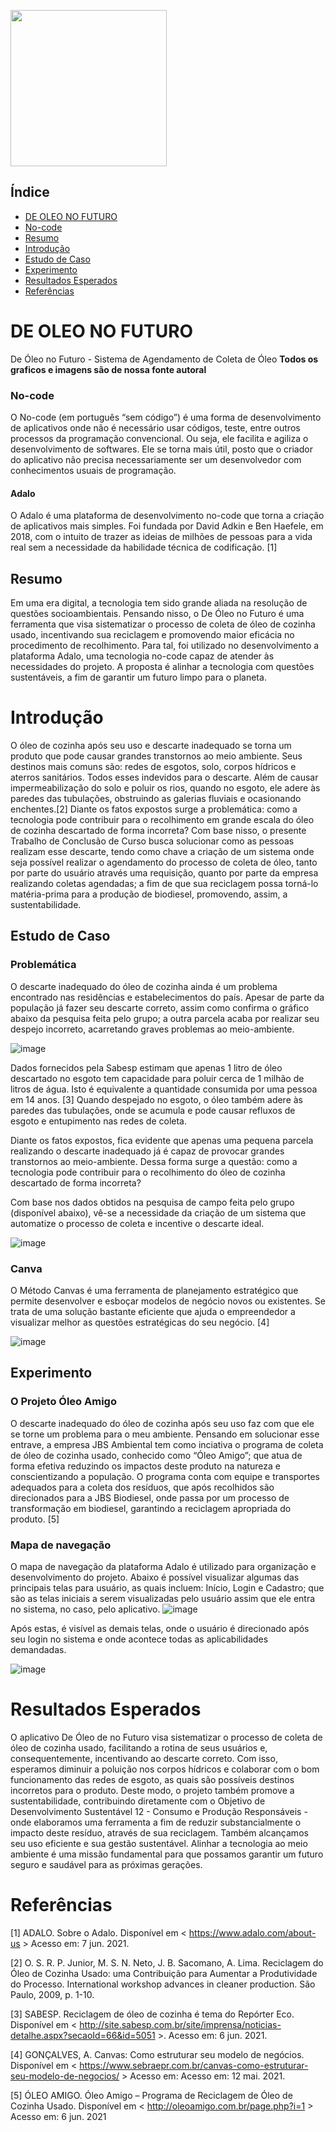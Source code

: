 <img src="https://user-images.githubusercontent.com/60629168/161673434-24d71660-b1fe-42e5-a3d3-6e291d6804bd.png" height="250px" width="250px"></img>

## Índice 
* [DE OLEO NO FUTURO](#DE-OLEO-NO-FUTURO)
* [No-code](#No-code)
* [Resumo](#Resumo)
* [Introdução](#Introdução)
* [Estudo de Caso](#Estudo-de-Caso)
* [Experimento](#Experimento)
* [Resultados Esperados](#Resultados-Esperados)
* [Referências](#Referências)


# DE OLEO NO FUTURO
De Óleo no Futuro - Sistema de Agendamento de Coleta de Óleo
**Todos os graficos e imagens são de nossa fonte autoral**

### No-code
 O No-code (em português “sem código”) é uma forma de desenvolvimento de aplicativos onde não é necessário usar códigos, teste, entre outros processos da programação convencional. Ou seja, ele facilita e agiliza o desenvolvimento de softwares. Ele se torna mais útil, posto que o criador do aplicativo não precisa necessariamente ser um desenvolvedor com conhecimentos usuais de programação.
 #### Adalo
 O Adalo é uma plataforma de desenvolvimento no-code que torna a criação de aplicativos mais simples. Foi fundada por David Adkin e Ben Haefele, em 2018, com o intuito de trazer as ideias de milhões de pessoas para a vida real sem a necessidade da habilidade técnica de codificação. [1]  


## Resumo
Em uma era digital, a tecnologia tem sido grande aliada na resolução de questões socioambientais. Pensando nisso, o De Óleo no Futuro é uma ferramenta que visa sistematizar o processo de coleta de óleo de cozinha usado, incentivando sua reciclagem e promovendo maior eficácia no procedimento de recolhimento. Para tal, foi utilizado no desenvolvimento a plataforma Adalo, uma tecnologia no-code capaz de atender às necessidades do projeto. A proposta é alinhar a tecnologia com questões sustentáveis, a fim de garantir um futuro limpo para o planeta.  

# Introdução
O óleo de cozinha após seu uso e descarte inadequado se torna um produto que pode causar grandes transtornos ao meio ambiente. Seus destinos mais comuns são: redes de esgotos, solo, corpos hídricos e aterros sanitários. Todos esses indevidos para o descarte. Além de causar impermeabilização do solo e poluir os rios, quando no esgoto, ele adere às paredes das tubulações, obstruindo as galerias fluviais e ocasionando enchentes.[2]
	Diante os fatos expostos surge a problemática: como a tecnologia pode contribuir para o recolhimento em grande escala do óleo de cozinha descartado de forma incorreta?
	Com base nisso, o presente Trabalho de Conclusão de Curso busca solucionar como as pessoas realizam esse descarte, tendo como chave a criação de um sistema onde seja possível realizar o agendamento do processo de coleta de óleo, tanto por parte do usuário através uma requisição, quanto por parte da empresa realizando coletas agendadas; a fim de que sua reciclagem possa torná-lo matéria-prima para a produção de biodiesel, promovendo, assim, a sustentabilidade.


## Estudo de Caso
  ### Problemática
  O descarte inadequado do óleo de cozinha ainda é um problema encontrado nas residências e estabelecimentos do país. Apesar de parte da população já fazer seu descarte correto, assim como confirma o gráfico abaixo da pesquisa feita pelo grupo; a outra parcela acaba por realizar seu despejo incorreto, acarretando graves problemas ao meio-ambiente. 
  
  ![image](https://user-images.githubusercontent.com/60629168/161674089-fedaa20a-f253-4104-8412-78ea0446a71d.png)
  
  Dados fornecidos pela Sabesp estimam que apenas 1 litro de óleo descartado no esgoto tem capacidade para poluir cerca de 1 milhão de litros de água. Isto é equivalente a quantidade consumida por uma pessoa em 14 anos. [3] Quando despejado no esgoto, o óleo também adere às paredes das tubulações, onde se acumula e pode causar refluxos de esgoto e entupimento nas redes de coleta.
 
 Diante os fatos expostos, fica evidente que apenas uma pequena parcela realizando o descarte inadequado já é capaz de provocar grandes transtornos ao meio-ambiente. Dessa forma surge a questão: como a tecnologia pode contribuir para o recolhimento do óleo de cozinha descartado de forma incorreta?
 
  Com base nos dados obtidos na pesquisa de campo feita pelo grupo (disponível abaixo), vê-se a necessidade da criação de um sistema que automatize o processo de coleta e incentive o descarte ideal. 
  
  ![image](https://user-images.githubusercontent.com/60629168/161674502-5e5ec8c1-76a4-48e1-86f2-908b8a73421c.png)
  
  ### Canva
  O Método Canvas é uma ferramenta de planejamento estratégico que permite desenvolver e esboçar modelos de negócio novos ou existentes. Se trata de uma solução bastante eficiente que ajuda o empreendedor a visualizar melhor as questões estratégicas do seu negócio. [4]
  
  ![image](https://user-images.githubusercontent.com/60629168/161676408-3c5dc711-061d-48aa-9440-1b68ea76edcb.png)
  
  

## Experimento
### O Projeto Óleo Amigo 
O descarte inadequado do óleo de cozinha após seu uso faz com que ele se torne um problema para o meu ambiente. Pensando em solucionar esse entrave, a empresa JBS Ambiental tem como inciativa o programa de coleta de óleo de cozinha usado, conhecido como “Óleo Amigo”; que atua de forma efetiva reduzindo os impactos deste produto na natureza e conscientizando a população.
O programa conta com equipe e transportes adequados para a coleta dos resíduos, que após recolhidos são direcionados para a JBS Biodiesel, onde passa por um processo de transformação em biodiesel, garantindo a reciclagem apropriada do produto. [5]


### Mapa de navegação
O mapa de navegação da plataforma Adalo é utilizado para organização e desenvolvimento do projeto. Abaixo é possível visualizar algumas das principais telas para usuário, as quais incluem: Início, Login e Cadastro; que são as telas iniciais a serem visualizadas pelo usuário assim que ele entra no sistema, no caso, pelo aplicativo. 
![image](https://user-images.githubusercontent.com/60629168/161676567-2cf14b4a-85a0-4ac8-8e2b-16d015b2f1be.png)

Após estas, é visível as demais telas, onde o usuário é direcionado após seu login no sistema e onde acontece todas as aplicabilidades demandadas. 

![image](https://user-images.githubusercontent.com/60629168/161676607-82eefab9-d2ac-463f-ac5c-b99df0776fae.png)

# Resultados Esperados
O aplicativo De Óleo de no Futuro visa sistematizar o processo de coleta de óleo de cozinha usado, facilitando a rotina de seus usuários e, consequentemente, incentivando ao descarte correto. Com isso, esperamos diminuir a poluição nos corpos hídricos e colaborar com o bom funcionamento das redes de esgoto, as quais são possíveis destinos incorretos para o produto.
Deste modo, o projeto também promove a sustentabilidade, contribuindo diretamente com o Objetivo de Desenvolvimento Sustentável 12 - Consumo e Produção Responsáveis - onde elaboramos uma ferramenta a fim de reduzir substancialmente o impacto deste resíduo, através de sua reciclagem. Também alcançamos seu uso eficiente e sua gestão sustentável.
Alinhar a tecnologia ao meio ambiente é uma missão fundamental para que possamos garantir um futuro seguro e saudável para as próximas gerações.


# Referências

[1] ADALO. Sobre o Adalo. Disponível em < https://www.adalo.com/about-us > Acesso em: 7 jun. 2021.

[2] O. S. R. P. Junior, M. S. N. Neto, J. B. Sacomano, A. Lima. Reciclagem do Óleo de Cozinha Usado: uma Contribuição para Aumentar a Produtividade do Processo. International workshop advances in cleaner production. São Paulo, 2009, p. 1-10.

[3] SABESP. Reciclagem de óleo de cozinha é tema do Repórter Eco. Disponível em < http://site.sabesp.com.br/site/imprensa/noticias-detalhe.aspx?secaoId=66&id=5051 >. Acesso em: 6 jun. 2021. 

[4] GONÇALVES, A. Canvas: Como estruturar seu modelo de negócios. Disponível em < https://www.sebraepr.com.br/canvas-como-estruturar-seu-modelo-de-negocios/ > Acesso em: Acesso em: 12 mai. 2021.

[5] ÓLEO AMIGO. Óleo Amigo – Programa de Reciclagem de Óleo de Cozinha Usado. Disponível em < http://oleoamigo.com.br/page.php?i=1 > Acesso em: 6 jun. 2021



